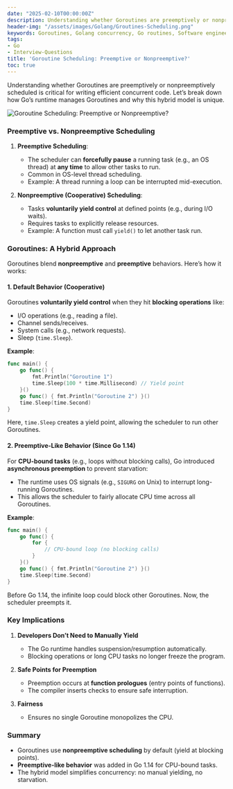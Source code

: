 ```yaml
---
date: "2025-02-10T00:00:00Z"
description: Understanding whether Goroutines are preemptively or nonpreemptively scheduled is critical for writing efficient concurrent code. Let’s break down how Go’s runtime manages Goroutines and why this hybrid model is unique.
header-img: "/assets/images/Golang/Groutines-Scheduling.png"
keywords: Goroutines, Golang concurrency, Go routines, Software engineering interview, Go programming, Concurrency in Go, sync.WaitGroup, M:N scheduler, Fork-Join model, Preemptive scheduling
tags:
- Go
- Interview-Questions
title: 'Goroutine Scheduling: Preemptive or Nonpreemptive?'
toc: true
---
```

Understanding whether Goroutines are preemptively or nonpreemptively scheduled is critical for writing efficient concurrent code. Let’s break down how Go’s runtime manages Goroutines and why this hybrid model is unique.  

![Goroutine Scheduling: Preemptive or Nonpreemptive?](/assets/images/Golang/Groutines-Scheduling.png)

### **Preemptive vs. Nonpreemptive Scheduling**  

1. **Preemptive Scheduling**:  
   - The scheduler can **forcefully pause** a running task (e.g., an OS thread) at **any time** to allow other tasks to run.  
   - Common in OS-level thread scheduling.  
   - Example: A thread running a loop can be interrupted mid-execution.  

2. **Nonpreemptive (Cooperative) Scheduling**:  
   - Tasks **voluntarily yield control** at defined points (e.g., during I/O waits).  
   - Requires tasks to explicitly release resources.  
   - Example: A function must call `yield()` to let another task run.  

### **Goroutines: A Hybrid Approach**  

Goroutines blend **nonpreemptive** and **preemptive** behaviors. Here’s how it works:  

#### 1. **Default Behavior (Cooperative)**  
Goroutines **voluntarily yield control** when they hit **blocking operations** like:  
- I/O operations (e.g., reading a file).  
- Channel sends/receives.  
- System calls (e.g., network requests).  
- Sleep (`time.Sleep`).  

**Example**:  
```go  
func main() {  
    go func() {  
        fmt.Println("Goroutine 1")  
        time.Sleep(100 * time.Millisecond) // Yield point  
    }()  
    go func() { fmt.Println("Goroutine 2") }()  
    time.Sleep(time.Second)  
}  
```  
Here, `time.Sleep` creates a yield point, allowing the scheduler to run other Goroutines.  

#### 2. **Preemptive-Like Behavior (Since Go 1.14)**  
For **CPU-bound tasks** (e.g., loops without blocking calls), Go introduced **asynchronous preemption** to prevent starvation:  
- The runtime uses OS signals (e.g., `SIGURG` on Unix) to interrupt long-running Goroutines.  
- This allows the scheduler to fairly allocate CPU time across all Goroutines.  

**Example**:  
```go  
func main() {  
    go func() {  
        for {  
            // CPU-bound loop (no blocking calls)  
        }  
    }()  
    go func() { fmt.Println("Goroutine 2") }()  
    time.Sleep(time.Second)  
}  
```  
Before Go 1.14, the infinite loop could block other Goroutines. Now, the scheduler preempts it. 

### **Key Implications**  

1. **Developers Don’t Need to Manually Yield**  
   - The Go runtime handles suspension/resumption automatically.  
   - Blocking operations or long CPU tasks no longer freeze the program.  

2. **Safe Points for Preemption**  
   - Preemption occurs at **function prologues** (entry points of functions).  
   - The compiler inserts checks to ensure safe interruption.  

3. **Fairness**  
   - Ensures no single Goroutine monopolizes the CPU.  

### **Summary**  

- Goroutines use **nonpreemptive scheduling** by default (yield at blocking points).  
- **Preemptive-like behavior** was added in Go 1.14 for CPU-bound tasks.  
- The hybrid model simplifies concurrency: no manual yielding, no starvation.  

